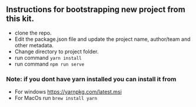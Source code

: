 ## Instructions for bootstrapping new project from this kit.
- clone the repo.
- Edit the package.json file and update the project name, author/team and other metadata.
- Change directory to project folder.
- run command `yarn install`
- run command `npm run serve`

### Note: if you dont have yarn installed you can install it from
- For windows https://yarnpkg.com/latest.msi
- For MacOs run `brew install yarn`
